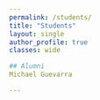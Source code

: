 ```yaml
---
permalink: /students/
title: "Students"
layout: single
author_profile: true
classes: wide

## Alumni
Michael Guevarra

---
```


